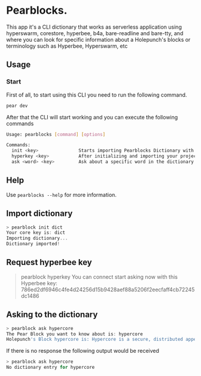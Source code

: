 # Pearblocks.

This app it's a CLI dictionary that works as serverless application using hyperswarm, corestore, hyperbee, b4a, bare-readline and bare-tty, and where you can look for specific information about a Holepunch's blocks or terminology such as Hyperbee, Hyperswarm, etc

## Usage

### Start

First of all, to start using this CLI you need to run the following command.

```js
pear dev
```

After that the CLI will start working and you can execute the following commands

```bash
Usage: pearblocks [command] [options]

Commands:
  init <key>               Starts importing Pearblocks Dictionary with a specific Hypercore Key
  hyperkey <key>           After initializing and importing your project you can obtain your hyperbee key to start asking through it
  ask <word> <key>         Ask about a specific word in the dictionary with your hyper bee key
```

## Help

Use `pearblocks --help` for more information.

## Import dictionary

```js
> pearblock init dict
Your core key is: dict
Importing dictionary...
Dictionary imported!
```

## Request hyperbee key

> pearblock hyperkey
> You can connect start asking now with this Hyperbee key: 786ed2df6946c4fe4d24256d15b9428aef88a5206f2eecfaff4cb72245dc1486

## Asking to the dictionary

```js
> pearblock ask hypercore
The Pear Block you want to know about is: hypercore
Holepunch's Block hypercore is: Hypercore is a secure, distributed append-only log built for sharing large datasets and streams of real-time data. It comes with a secure transport protocol, making it easy to build fast and scalable peer-to-peer applications.
```

If there is no response the following output would be received

```js
> pearblock ask hypercore
No dictionary entry for hypercore
```
